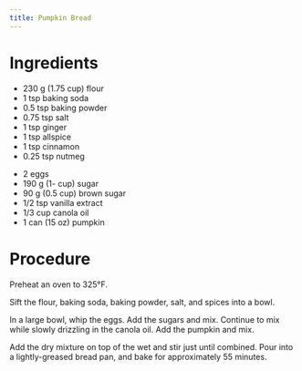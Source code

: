 ```yaml
---
title: Pumpkin Bread
---
```


# Ingredients

*   230 g (1.75 cup) flour
*   1 tsp baking soda
*   0.5 tsp baking powder
*   0.75 tsp salt
*   1 tsp ginger
*   1 tsp allspice
*   1 tsp cinnamon
*   0.25 tsp nutmeg

<!---->

*   2 eggs
*   190 g (1- cup) sugar
*   90 g (0.5 cup) brown sugar
*   1/2 tsp vanilla extract
*   1/3 cup canola oil
*   1 can (15 oz) pumpkin

# Procedure

Preheat an oven to 325°F.

Sift the flour, baking soda, baking powder, salt, and spices into a
bowl.

In a large bowl, whip the eggs. Add the sugars and mix. Continue to mix while slowly
drizzling in the canola oil. Add the pumpkin and mix.

Add the dry mixture on top of the wet and stir just until combined. Pour
into a lightly-greased bread pan, and bake for approximately 55 minutes.
